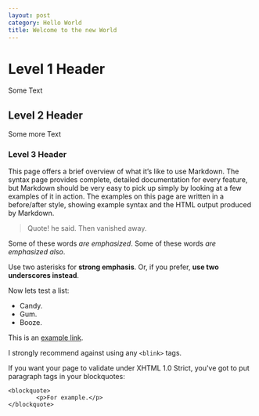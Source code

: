 ```yaml
---
layout: post
category: Hello World
title: Welcome to the new World
---
```


# Level 1 Header
Some Text

## Level 2 Header
Some more Text

### Level 3 Header
This page offers a brief overview of what it’s like to use Markdown. The syntax page provides complete, detailed documentation for every feature, but Markdown should be very easy to pick up simply by looking at a few examples of it in action. The examples on this page are written in a before/after style, showing example syntax and the HTML output produced by Markdown.

> Quote! he said.
> Then vanished away.

Some of these words *are emphasized*.
Some of these words _are emphasized also_.

Use two asterisks for **strong emphasis**.
Or, if you prefer, __use two underscores instead__.

Now lets test a list:
-   Candy.
-   Gum.
-   Booze.

This is an [example link](http://example.com/).

I strongly recommend against using any `<blink>` tags.

If you want your page to validate under XHTML 1.0 Strict,
you've got to put paragraph tags in your blockquotes:

    <blockquote>
            <p>For example.</p>
    </blockquote>
